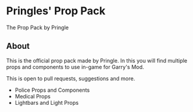 # Pringles' Prop Pack
The Prop Pack by Pringle

## About
This is the official prop pack made by Pringle.
In this you will find multiple props and components to use in-game for Garry's Mod.

This is open to pull requests, suggestions and more.

- Police Props and Components
- Medical Props
- Lightbars and Light Props
